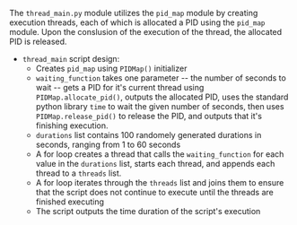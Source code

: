 The `thread_main.py` module utilizes the `pid_map` module by creating execution threads, each of which is allocated a PID using the `pid_map` module. Upon the conslusion of the execution of the thread, the allocated PID is released.

- `thread_main` script design:
  - Creates `pid_map` using `PIDMap()` initializer
  - `waiting_function` takes one parameter -- the number of seconds to wait -- gets a PID for it's current thread using `PIDMap.allocate_pid()`, outputs the allocated PID, uses the standard python library `time` to wait the given number of seconds, then uses `PIDMap.release_pid()` to release the PID, and outputs that it's finishing execution.
  - `durations` list contains 100 randomely generated durations in seconds, ranging from 1 to 60 seconds
  - A for loop creates a thread that calls the `waiting_function` for each value in the `durations` list, starts each thread, and appends each thread to a `threads` list.
  - A for loop iterates through the `threads` list and joins them to ensure that the script does not continue to execute until the threads are finished executing
  - The script outputs the time duration of the script's execution
